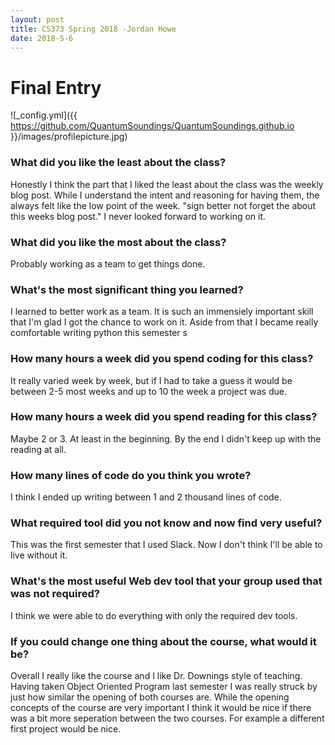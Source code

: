 ```yaml
---
layout: post
title: CS373 Spring 2018 -Jordan Howe
date: 2018-5-6
---
```


# Final Entry
![_config.yml]({{ https://github.com/QuantumSoundings/QuantumSoundings.github.io }}/images/profilepicture.jpg)

### What did you like the least about the class?
Honestly I think the part that I liked the least about the class was the weekly blog post. While I understand the intent and reasoning for having them, the always felt like the low point of the week. "sign better not forget the about this weeks blog post." I never looked forward to working on it.

### What did you like the most about the class?
Probably working as a team to get things done.

### What's the most significant thing you learned?
I learned to better work as a team. It is such an immensiely important skill that I'm glad I got the chance to work on it. Aside from that I became really comfortable writing python this semester s

### How many hours a week did you spend coding for this class?
It really varied week by week, but if I had to take a guess it would be between 2-5 most weeks and up to 10 the week a project was due.

### How many hours a week did you spend reading for this class?
Maybe 2 or 3. At least in the beginning. By the end I didn't keep up with the reading at all.

### How many lines of code do you think you wrote?
I think I ended up writing between 1 and 2 thousand lines of code. 

### What required tool did you not know and now find very useful?
This was the first semester that I used Slack. Now I don't think I'll be able to live without it.

### What's the most useful Web dev tool that your group used that was not required?
I think we were able to do everything with only the required dev tools.

### If you could change one thing about the course, what would it be?
Overall I really like the course and I like Dr. Downings style of teaching. Having taken Object Oriented Program last semester I was really struck by just how similar the opening of both courses are. While the opening concepts of the course are very important I think it would be nice if there was a bit more seperation between the two courses. For example a different first project would be nice.
